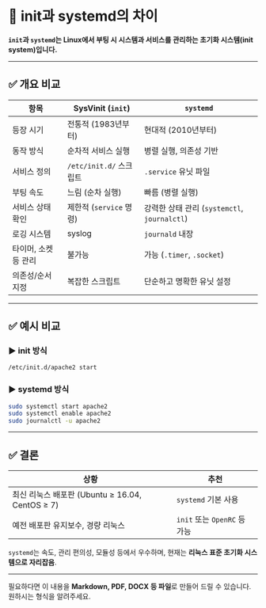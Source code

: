 

# 📄 init과 systemd의 차이

**`init`과 `systemd`는 Linux에서 부팅 시 시스템과 서비스를 관리하는 초기화 시스템(init system)입니다.**

---

## ✅ 개요 비교

| 항목           | SysVinit (`init`)   | `systemd`                             |
| ------------ | ------------------- | ------------------------------------- |
| 등장 시기        | 전통적 (1983년부터)       | 현대적 (2010년부터)                         |
| 동작 방식        | 순차적 서비스 실행          | 병렬 실행, 의존성 기반                         |
| 서비스 정의       | `/etc/init.d/` 스크립트 | `.service` 유닛 파일                      |
| 부팅 속도        | 느림 (순차 실행)          | 빠름 (병렬 실행)                            |
| 서비스 상태 확인    | 제한적 (`service` 명령)  | 강력한 상태 관리 (`systemctl`, `journalctl`) |
| 로깅 시스템       | syslog              | `journald` 내장                         |
| 타이머, 소켓 등 관리 | 불가능                 | 가능 (`.timer`, `.socket`)              |
| 의존성/순서 지정    | 복잡한 스크립트            | 단순하고 명확한 유닛 설정                        |

---

## ✅ 예시 비교

### ▶️ init 방식

```bash
/etc/init.d/apache2 start
```

### ▶️ systemd 방식

```bash
sudo systemctl start apache2
sudo systemctl enable apache2
sudo journalctl -u apache2
```

---

## ✅ 결론

| 상황                                      | 추천                      |
| --------------------------------------- | ----------------------- |
| 최신 리눅스 배포판 (Ubuntu ≥ 16.04, CentOS ≥ 7) | `systemd` 기본 사용         |
| 예전 배포판 유지보수, 경량 리눅스                     | `init` 또는 `OpenRC` 등 가능 |

`systemd`는 속도, 관리 편의성, 모듈성 등에서 우수하며, 현재는 **리눅스 표준 초기화 시스템으로 자리잡음**.

---

필요하다면 이 내용을 **Markdown, PDF, DOCX 등 파일**로 만들어 드릴 수 있습니다. 원하시는 형식을 알려주세요.
